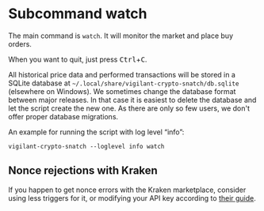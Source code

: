 # Subcommand watch

The main command is `watch`.  It will monitor the market and place buy orders.

When you want to quit, just press <kbd>Ctrl</kbd>+<kbd>C</kbd>.

All historical price data and performed transactions will be stored in a SQLite database at `~/.local/share/vigilant-crypto-snatch/db.sqlite` (elsewhere on Windows). We sometimes change the database format between major releases. In that case it is easiest to delete the database and let the script create the new one. As there are only so few users, we don't offer proper database migrations.

An example for running the script with log level “info”:

```
vigilant-crypto-snatch --loglevel info watch
```

## Nonce rejections with Kraken

If you happen to get nonce errors with the Kraken marketplace, consider using less triggers for it, or modifying your API key according to [their guide](https://support.kraken.com/hc/en-us/articles/360001148063-Why-am-I-getting-Invalid-Nonce-Errors-).

